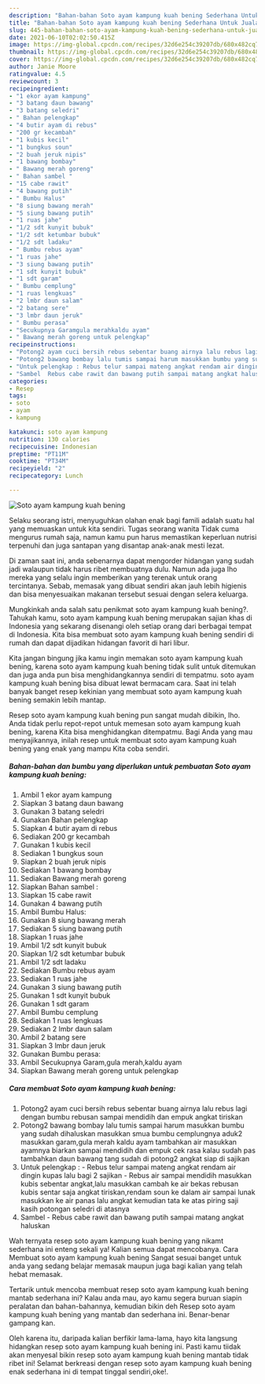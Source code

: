 ```yaml
---
description: "Bahan-bahan Soto ayam kampung kuah bening Sederhana Untuk Jualan"
title: "Bahan-bahan Soto ayam kampung kuah bening Sederhana Untuk Jualan"
slug: 445-bahan-bahan-soto-ayam-kampung-kuah-bening-sederhana-untuk-jualan
date: 2021-06-10T02:02:50.415Z
image: https://img-global.cpcdn.com/recipes/32d6e254c39207db/680x482cq70/soto-ayam-kampung-kuah-bening-foto-resep-utama.jpg
thumbnail: https://img-global.cpcdn.com/recipes/32d6e254c39207db/680x482cq70/soto-ayam-kampung-kuah-bening-foto-resep-utama.jpg
cover: https://img-global.cpcdn.com/recipes/32d6e254c39207db/680x482cq70/soto-ayam-kampung-kuah-bening-foto-resep-utama.jpg
author: Janie Moore
ratingvalue: 4.5
reviewcount: 3
recipeingredient:
- "1 ekor ayam kampung"
- "3 batang daun bawang"
- "3 batang seledri"
- " Bahan pelengkap"
- "4 butir ayam di rebus"
- "200 gr kecambah"
- "1 kubis kecil"
- "1 bungkus soun"
- "2 buah jeruk nipis"
- "1 bawang bombay"
- " Bawang merah goreng"
- " Bahan sambel "
- "15 cabe rawit"
- "4 bawang putih"
- " Bumbu Halus"
- "8 siung bawang merah"
- "5 siung bawang putih"
- "1 ruas jahe"
- "1/2 sdt kunyit bubuk"
- "1/2 sdt ketumbar bubuk"
- "1/2 sdt ladaku"
- " Bumbu rebus ayam"
- "1 ruas jahe"
- "3 siung bawang putih"
- "1 sdt kunyit bubuk"
- "1 sdt garam"
- " Bumbu cemplung"
- "1 ruas lengkuas"
- "2 lmbr daun salam"
- "2 batang sere"
- "3 lmbr daun jeruk"
- " Bumbu perasa"
- "Secukupnya Garamgula merahkaldu ayam"
- " Bawang merah goreng untuk pelengkap"
recipeinstructions:
- "Potong2 ayam cuci bersih rebus sebentar buang airnya lalu rebus lagi dengan bumbu rebusan sampai mendidih dan empuk angkat tiriskan"
- "Potong2 bawang bombay lalu tumis sampai harum masukkan bumbu yang sudah dihaluskan masukkan smua bumbu cemplungnya aduk2 masukkan garam,gula merah kaldu ayam tambahkan air masukkan ayamnya biarkan sampai mendidih dan empuk cek rasa kalau sudah pas tambahkan daun bawang tang sudah di potong2 angkat siap di sajikan"
- "Untuk pelengkap : Rebus telur sampai mateng angkat rendam air dingin kupas lalu bagi 2 sajikan Rebus air sampai mendidih masukkan kubis sebentar angkat,lalu masukkan cambah ke air bekas rebusan kubis sentar saja angkat tiriskan,rendam soun ke dalam air sampai lunak masukkan ke air panas lalu angkat kemudian tata ke atas piring saji kasih potongan seledri di atasnya"
- "Sambel  Rebus cabe rawit dan bawang putih sampai matang angkat haluskan"
categories:
- Resep
tags:
- soto
- ayam
- kampung

katakunci: soto ayam kampung 
nutrition: 130 calories
recipecuisine: Indonesian
preptime: "PT11M"
cooktime: "PT34M"
recipeyield: "2"
recipecategory: Lunch

---
```



![Soto ayam kampung kuah bening](https://img-global.cpcdn.com/recipes/32d6e254c39207db/680x482cq70/soto-ayam-kampung-kuah-bening-foto-resep-utama.jpg)

Selaku seorang istri, menyuguhkan olahan enak bagi famili adalah suatu hal yang memuaskan untuk kita sendiri. Tugas seorang  wanita Tidak cuma mengurus rumah saja, namun kamu pun harus memastikan keperluan nutrisi terpenuhi dan juga santapan yang disantap anak-anak mesti lezat.

Di zaman  saat ini, anda sebenarnya dapat mengorder hidangan yang sudah jadi walaupun tidak harus ribet membuatnya dulu. Namun ada juga lho mereka yang selalu ingin memberikan yang terenak untuk orang tercintanya. Sebab, memasak yang dibuat sendiri akan jauh lebih higienis dan bisa menyesuaikan makanan tersebut sesuai dengan selera keluarga. 



Mungkinkah anda salah satu penikmat soto ayam kampung kuah bening?. Tahukah kamu, soto ayam kampung kuah bening merupakan sajian khas di Indonesia yang sekarang disenangi oleh setiap orang dari berbagai tempat di Indonesia. Kita bisa membuat soto ayam kampung kuah bening sendiri di rumah dan dapat dijadikan hidangan favorit di hari libur.

Kita jangan bingung jika kamu ingin memakan soto ayam kampung kuah bening, karena soto ayam kampung kuah bening tidak sulit untuk ditemukan dan juga anda pun bisa menghidangkannya sendiri di tempatmu. soto ayam kampung kuah bening bisa dibuat lewat bermacam cara. Saat ini telah banyak banget resep kekinian yang membuat soto ayam kampung kuah bening semakin lebih mantap.

Resep soto ayam kampung kuah bening pun sangat mudah dibikin, lho. Anda tidak perlu repot-repot untuk memesan soto ayam kampung kuah bening, karena Kita bisa menghidangkan ditempatmu. Bagi Anda yang mau menyajikannya, inilah resep untuk membuat soto ayam kampung kuah bening yang enak yang mampu Kita coba sendiri.

<!--inarticleads1-->

##### Bahan-bahan dan bumbu yang diperlukan untuk pembuatan Soto ayam kampung kuah bening:

1. Ambil 1 ekor ayam kampung
1. Siapkan 3 batang daun bawang
1. Gunakan 3 batang seledri
1. Gunakan  Bahan pelengkap
1. Siapkan 4 butir ayam di rebus
1. Sediakan 200 gr kecambah
1. Gunakan 1 kubis kecil
1. Sediakan 1 bungkus soun
1. Siapkan 2 buah jeruk nipis
1. Sediakan 1 bawang bombay
1. Sediakan  Bawang merah goreng
1. Siapkan  Bahan sambel :
1. Siapkan 15 cabe rawit
1. Gunakan 4 bawang putih
1. Ambil  Bumbu Halus:
1. Gunakan 8 siung bawang merah
1. Sediakan 5 siung bawang putih
1. Siapkan 1 ruas jahe
1. Ambil 1/2 sdt kunyit bubuk
1. Siapkan 1/2 sdt ketumbar bubuk
1. Ambil 1/2 sdt ladaku
1. Sediakan  Bumbu rebus ayam
1. Sediakan 1 ruas jahe
1. Gunakan 3 siung bawang putih
1. Gunakan 1 sdt kunyit bubuk
1. Gunakan 1 sdt garam
1. Ambil  Bumbu cemplung
1. Sediakan 1 ruas lengkuas
1. Sediakan 2 lmbr daun salam
1. Ambil 2 batang sere
1. Siapkan 3 lmbr daun jeruk
1. Gunakan  Bumbu perasa:
1. Ambil Secukupnya Garam,gula merah,kaldu ayam
1. Siapkan  Bawang merah goreng untuk pelengkap




<!--inarticleads2-->

##### Cara membuat Soto ayam kampung kuah bening:

1. Potong2 ayam cuci bersih rebus sebentar buang airnya lalu rebus lagi dengan bumbu rebusan sampai mendidih dan empuk angkat tiriskan
1. Potong2 bawang bombay lalu tumis sampai harum masukkan bumbu yang sudah dihaluskan masukkan smua bumbu cemplungnya aduk2 masukkan garam,gula merah kaldu ayam tambahkan air masukkan ayamnya biarkan sampai mendidih dan empuk cek rasa kalau sudah pas tambahkan daun bawang tang sudah di potong2 angkat siap di sajikan
1. Untuk pelengkap : - Rebus telur sampai mateng angkat rendam air dingin kupas lalu bagi 2 sajikan - Rebus air sampai mendidih masukkan kubis sebentar angkat,lalu masukkan cambah ke air bekas rebusan kubis sentar saja angkat tiriskan,rendam soun ke dalam air sampai lunak masukkan ke air panas lalu angkat kemudian tata ke atas piring saji kasih potongan seledri di atasnya
1. Sambel  - Rebus cabe rawit dan bawang putih sampai matang angkat haluskan




Wah ternyata resep soto ayam kampung kuah bening yang nikamt sederhana ini enteng sekali ya! Kalian semua dapat mencobanya. Cara Membuat soto ayam kampung kuah bening Sangat sesuai banget untuk anda yang sedang belajar memasak maupun juga bagi kalian yang telah hebat memasak.

Tertarik untuk mencoba membuat resep soto ayam kampung kuah bening mantab sederhana ini? Kalau anda mau, ayo kamu segera buruan siapin peralatan dan bahan-bahannya, kemudian bikin deh Resep soto ayam kampung kuah bening yang mantab dan sederhana ini. Benar-benar gampang kan. 

Oleh karena itu, daripada kalian berfikir lama-lama, hayo kita langsung hidangkan resep soto ayam kampung kuah bening ini. Pasti kamu tiidak akan menyesal bikin resep soto ayam kampung kuah bening mantab tidak ribet ini! Selamat berkreasi dengan resep soto ayam kampung kuah bening enak sederhana ini di tempat tinggal sendiri,oke!.

